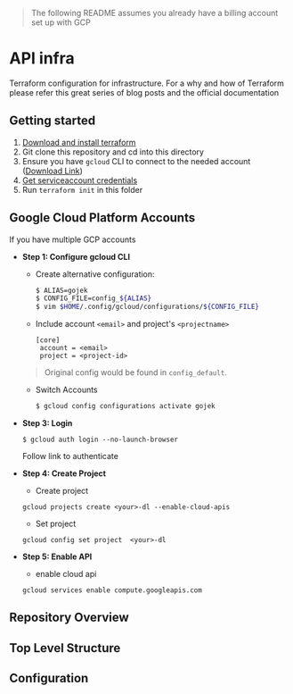 > The following README assumes you already have a billing account set up with GCP

# API infra

Terraform configuration for infrastructure. For a why and how of Terraform please refer this great series of blog posts and the official documentation


## Getting started


1. [Download and install terraform](https://www.terraform.io/downloads.html)
2. Git clone this repository and cd into this directory
3. Ensure you have `gcloud` CLI to connect to the needed account ([Download Link](https://cloud.google.com/sdk/))
4. [Get serviceaccount credentials](./docs/get_credentials.md)
4. Run `terraform init` in this folder

## Google Cloud Platform Accounts

If you have multiple GCP accounts

* __Step 1: Configure gcloud CLI__

	* Create alternative configuration: 
	
        ```bash
        $ ALIAS=gojek
        $ CONFIG_FILE=config_${ALIAS}
        $ vim $HOME/.config/gcloud/configurations/${CONFIG_FILE}
        ```
    

    * Include account `<email>` and project's `<projectname>` 

        ```
        [core]
	     account = <email>
	     project = <project-id>
        ```
    
    > Original config would be found in `config_default`.

    * Switch Accounts

        ```bash
        $ gcloud config configurations activate gojek
        ```
        
* __Step 3: Login__

    ```
    $ gcloud auth login --no-launch-browser
    ```
    
    Follow link to authenticate
    
* __Step 4: Create Project__

	* Create project

    ```
    gcloud projects create <your>-dl --enable-cloud-apis
    ```
    
	* Set project

	```
	gcloud config set project  <your>-dl
	```
	
* __Step 5: Enable API__

	* enable cloud api

	```
	gcloud services enable compute.googleapis.com

	```

## Repository Overview



## Top Level Structure



## Configuration

